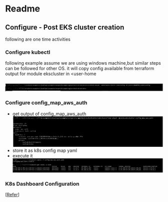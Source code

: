 
# Readme

## Configure - Post EKS cluster creation
following are one time activities

### Configure kubectl
following example assume we are using windows machine,but similar steps can be followed for other OS.
it will copy config available from terraform output for module ekscluster in <user-home

![alt text](https://github.com/polganesh/wiki-images/blob/master/terraform-examples/k8s-aws-kubectl-config.JPG)

### Configure config_map_aws_auth
- get output of config_map_aws_auth
![alt text](https://github.com/polganesh/wiki-images/blob/master/terraform-examples/config_map_aws_auth.JPG)
- store it as k8s config map yaml
- execute it
![alt text](https://github.com/polganesh/wiki-images/blob/master/terraform-examples/output-config-map-with-nodes.JPG)

### K8s Dashboard Configuration
[[Refer](https://docs.aws.amazon.com/eks/latest/userguide/dashboard-tutorial.html)]
